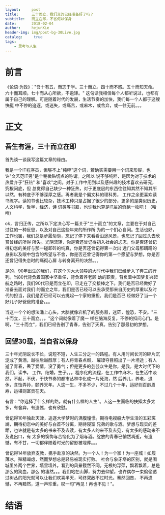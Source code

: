 ```yaml
---
layout:     post
title:      三十而立，我们真的已经准备好了吗？
subtitle:   而立在即，不省何以保身
date:       2018-02-04
author:     hejunXie
header-img: img/post-bg-30Live.jpg
catalog: 	 true
tags:
    - 思考与人生
---
```



# 前言

《论语·为政》："吾十有五，而志于学。三十而立。四十而不惑。五十而知天命。六十而耳顺。七十而从心所欲，不逾矩。"
这句话我相信每个人都听说过，也都有属于自己的理解。可是随着时代的发展，生活节奏的加快，我们每一个人都于这艘快艇
中不停的追逐，或迷失，或痛苦，或麻木，或舍弃，或一往无前。。。

# 正文

## 吾生有涯，三十而立在即

首先谈一谈我写这篇文章的缘由。

我是一个IT程序员，但够不上"纯粹"这个词，若确实需要用一个词来形容，也许"文艺范IT男"是个稍微贴切点的称谓。之所以
说不够纯粹，是因为对于技术的热爱介于"狂热" 和"喜欢"之间。对于工作中用到以及感兴趣的技术喜欢去研究，究根问底，但
总觉得自己缺少一种狂热，对于更底层的东西往往知其然不知其所以然，有种底子不够深厚之感。再者我是个偏文科的理科男，
工作之余更喜欢读书练字。读的书也比较杂，技术工种只是占据了很少的部分，更多的是类似历史，人文科学，哲学，经济，诗
词类等书籍，也许我也算是IT届的奇葩一枚吧！（哈哈）

ok，言归正传，之所以下定决心写一篇关于"三十而立"的文章，主要在于对自己过往的一种反思，以及对自己这些年来的所作所
为的一个扪心自问。生活也好，工作也罢，我们总是步履匆匆，忘记了停下来看看沿途风景，也忘记了回过头去欣赏曾经的所得
所失。光阴流转，你是否还曾记得初入社会的忐忑，你是否还曾记得初恋的美好与那一碰即碎的纯真，你是否还曾记得第一次出
远门父母那蹒跚的身影以及眼中包含的希望与不舍，你是否还曾记得你的第一个愿望与梦想，你是否还曾记得失恋时的痛彻心扉
与转身离开的决然。。。

是的，90年出生的我们，在这个习大大领导的大时代中我们已经步入了奔三的行列。当80代背负着国家中坚重任，背负着养老顾
幼的职责，背负着中国梦复兴起航之路时，我们90代已是而立在即，已走在了交接棒之下。我们是否已经做好了准备去面对我们
的而立之年，我们是否已经可以去承受那来自历史的厚重以及时代的担当，我们是否已经可以去挑起一个家的重担，我们是否已
经做好了当一个好儿子好爸爸的准备。。。

当这一个个的想法涌上心头，大脑就像宕机了的服务器，迷茫，惶恐，不安。"三十而立，三十而立。。。"这个词就像着了魔一
样在脑海反复，不停的扣问心门。是啊，"三十而立"，我们已经告别了青春，告别了天真，告别了那最初的梦想。

## 回望30载，当自省以保身

三十年光阴说长不长，说短不短，人生三分之一的路程。有人用时间长河的碎片沉淀成了黄酒，越往后越醇厚；有人将青春点燃，
璀璨夺目照出了一片坦途；有人逝了青春，丢了爱情，没了勇气；但是更多的芸芸众生是你，是我，是大时代下的我们。读书，
工作，结婚，生子。。。程序化的流程，在工作中麻木，在生活中淡然，不起，不伏，于快节奏的都市丛林中化成一片死海，然
后养儿，养老，退休，含饴弄孙，颐养天年。人这一生，不多不少，不过几个十年，运好则百龄眉寿，运堪则富贵在天。

有言："你选择了什么样的路，就有什么样的人生"。人这一生面临的抉择太多太多，有舍弃，有遗憾，也有欣慰。

曾记得10年独赴天津，追逐大学梦时的满腹憧憬。期待电视般大学生活的五彩斑斓，期待初恋中的美好与白首不分离，期待寝室
兄弟的歌与酒。梦想与现实的差距，也许就是有太多的书来不及去读，有太多人的来不及去见，有太多的感动来不及说出口，有
太多的懊悔与苦恼化为了烟与酒。绽放的青春已悄然凋逝，有遗憾，有不甘，一切都伴随着时光的留影被埋葬。。。

曾记得14年放弃支教，携手赴京的决然。为一个人！为一个家！为一座城！如履薄冰，殚精竭虑，然而梦想总是轻易被现实打败。
社会与象牙塔的区别，就是围城里外两个世界，墙里墙外，看到的风景截然不同。无根的浮萍，飘着飘着，总是那么的狗血，那么
的凄然。。。我们站在山脚，努力去仰望，也许偶尔一束偷偷透过树丛的阳光就可以让我们欢喜半天，可终究敌不过时光。蓦然回首，
不再遗憾，不再黯然，道一声珍重，叹一句"再见！再也不见！"。

# 结语


